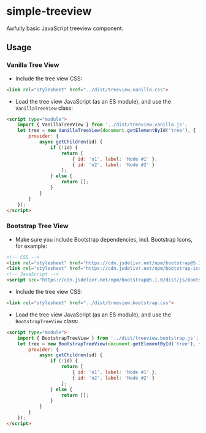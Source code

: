 # simple-treeview

Awfully basic JavaScript treeview component.

## Usage

### Vanilla Tree View

- Include the tree view CSS:

```html
<link rel="stylesheet" href="../dist/treeview.vanilla.css">
```

- Load the tree view JavaScript (as an ES module), and use the `VanillaTreeView` class:

```html
<script type="module">
    import { VanillaTreeView } from '../dist/treeview.vanilla.js';
    let tree = new VanillaTreeView(document.getElementById('tree'), {
        provider: {
            async getChildren(id) {
                if (!id) {
                    return [
                        { id: 'n1', label: 'Node #1' },
                        { id: 'n2', label: 'Node #2' }
                    ];
                } else {
                    return [];
                }
            }
        }
    });
</script>
```

### Bootstrap Tree View

- Make sure you include Bootstrap dependencies, incl. Bootstrap Icons, for example:

```html
<!-- CSS -->
<link rel="stylesheet" href="https://cdn.jsdelivr.net/npm/bootstrap@5.1.0/dist/css/bootstrap.min.css">
<link rel="stylesheet" href="https://cdn.jsdelivr.net/npm/bootstrap-icons@1.5.0/font/bootstrap-icons.css">
<!-- JavaScript -->
<script src="https://cdn.jsdelivr.net/npm/bootstrap@5.1.0/dist/js/bootstrap.bundle.min.js"></script>
```

- Include the tree view CSS:

```html
<link rel="stylesheet" href="../dist/treeview.bootstrap.css">
```

- Load the tree view JavaScript (as an ES module), and use the `BootstrapTreeView` class:

```html
<script type="module">
    import { BootstrapTreeView } from '../dist/treeview.bootstrap.js';
    let tree = new BootstrapTreeView(document.getElementById('tree'), {
        provider: {
            async getChildren(id) {
                if (!id) {
                    return [
                        { id: 'n1', label: 'Node #1' },
                        { id: 'n2', label: 'Node #2' }
                    ];
                } else {
                    return [];
                }
            }
        }
    });
</script>
```
